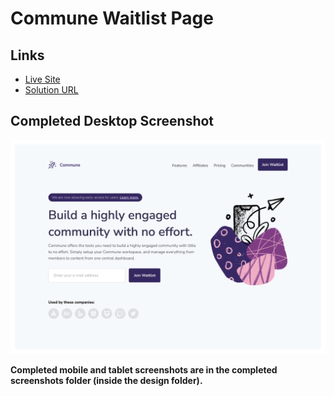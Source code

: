 # Commune Waitlist Page

## Links
- [Live Site]()
- [Solution URL]()

## Completed Desktop Screenshot
![](./Design/Completed-Screenshots/Completed-Desktop.png)

**Completed mobile and tablet screenshots are in the completed screenshots folder (inside the design folder).**

